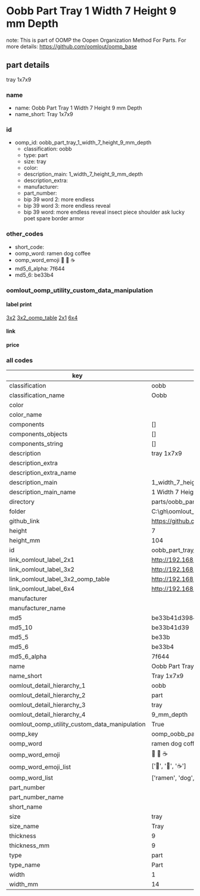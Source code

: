 # Oobb Part Tray 1 Width 7 Height 9 mm Depth  

note: This is part of OOMP the Oopen Organization Method For Parts. For more details: https://github.com/oomlout/oomp_base

##  part details
  



tray 1x7x9



### name
* name: Oobb Part Tray 1 Width 7 Height 9 mm Depth
* name_short: Tray 1x7x9 
### id
* oomp_id: oobb_part_tray_1_width_7_height_9_mm_depth
  * classification: oobb
  * type: part
  * size: tray
  * color: 
  * description_main: 1_width_7_height_9_mm_depth
  * description_extra: 
  * manufacturer: 
  * part_number: 
  * bip 39 word 2: more endless
  * bip 39 word 3: more endless reveal
  * bip 39 word: more endless reveal insect piece shoulder ask lucky poet spare border armor

### other_codes
* short_code: 
* oomp_word: ramen dog coffee
* oomp_word_emoji :ramen: :dog: :coffee:
* md5_6_alpha: 7f644
* md5_6: be33b4






### oomlout_oomp_utility_custom_data_manipulation
#### label print
[3x2](http://192.168.1.245:1112/?label=oomp%207f644)
[3x2_oomp_table](http://192.168.1.108:1112/?label=oomp%207f644)
[2x1](http://192.168.1.242:1112/?label=oomp%207f644)
[6x4](http://192.168.1.55:1112/?label=oomp%207f644)    

#### link

                              

#### price







### all codes 
| key | value |  
| --- | --- |  
| classification | oobb |  
| classification_name | Oobb |  
| color |  |  
| color_name |  |  
| components | [] |  
| components_objects | [] |  
| components_string | [] |  
| description | tray 1x7x9 |  
| description_extra |  |  
| description_extra_name |  |  
| description_main | 1_width_7_height_9_mm_depth |  
| description_main_name | 1 Width 7 Height 9 mm Depth |  
| directory | parts/oobb_part_tray_1_width_7_height_9_mm_depth |  
| folder | C:\gh\oomlout_oobb_version_4_generated_parts\things\oobb_part_tray_1_width_7_height_9_mm_depth |  
| github_link | https://github.com/oomlout/oomlout_oomp_part_src/tree/main/parts/oobb_part_tray_1_width_7_height_9_mm_depth |  
| height | 7 |  
| height_mm | 104 |  
| id | oobb_part_tray_1_width_7_height_9_mm_depth |  
| link_oomlout_label_2x1 | http://192.168.1.242:1112/?label=oomp%207f644 |  
| link_oomlout_label_3x2 | http://192.168.1.245:1112/?label=oomp%207f644 |  
| link_oomlout_label_3x2_oomp_table | http://192.168.1.108:1112/?label=oomp%207f644 |  
| link_oomlout_label_6x4 | http://192.168.1.55:1112/?label=oomp%207f644 |  
| manufacturer |  |  
| manufacturer_name |  |  
| md5 | be33b41d3984a1ab1bd2375170d26c7e |  
| md5_10 | be33b41d39 |  
| md5_5 | be33b |  
| md5_6 | be33b4 |  
| md5_6_alpha | 7f644 |  
| name | Oobb Part Tray 1 Width 7 Height 9 mm Depth |  
| name_short | Tray 1x7x9  |  
| oomlout_detail_hierarchy_1 | oobb |  
| oomlout_detail_hierarchy_2 | part |  
| oomlout_detail_hierarchy_3 | tray |  
| oomlout_detail_hierarchy_4 | 9_mm_depth |  
| oomlout_oomp_utility_custom_data_manipulation | True |  
| oomp_key | oomp_oobb_part_tray_1_width_7_height_9_mm_depth |  
| oomp_word | ramen dog coffee |  
| oomp_word_emoji | :ramen: :dog: :coffee: |  
| oomp_word_emoji_list | [':ramen:', ':dog:', ':coffee:'] |  
| oomp_word_list | ['ramen', 'dog', 'coffee'] |  
| part_number |  |  
| part_number_name |  |  
| short_name |  |  
| size | tray |  
| size_name | Tray |  
| thickness | 9 |  
| thickness_mm | 9 |  
| type | part |  
| type_name | Part |  
| width | 1 |  
| width_mm | 14 |  
